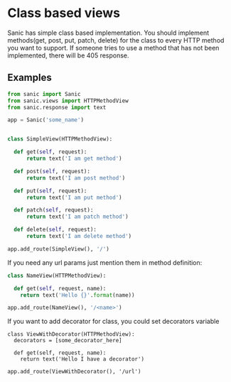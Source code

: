 # Class based views

Sanic has simple class based implementation. You should implement methods(get, post, put, patch, delete) for the class to every HTTP method you want to support. If someone tries to use a method that has not been implemented, there will be 405 response.

## Examples
```python
from sanic import Sanic
from sanic.views import HTTPMethodView
from sanic.response import text

app = Sanic('some_name')


class SimpleView(HTTPMethodView):

  def get(self, request):
      return text('I am get method')

  def post(self, request):
      return text('I am post method')

  def put(self, request):
      return text('I am put method')

  def patch(self, request):
      return text('I am patch method')

  def delete(self, request):
      return text('I am delete method')

app.add_route(SimpleView(), '/')

```

If you need any url params just mention them in method definition:

```python
class NameView(HTTPMethodView):

  def get(self, request, name):
    return text('Hello {}'.format(name))

app.add_route(NameView(), '/<name>')

```

If you want to add decorator for class, you could set decorators variable

```
class ViewWithDecorator(HTTPMethodView):
  decorators = [some_decorator_here]

  def get(self, request, name):
    return text('Hello I have a decorator')

app.add_route(ViewWithDecorator(), '/url')

```
